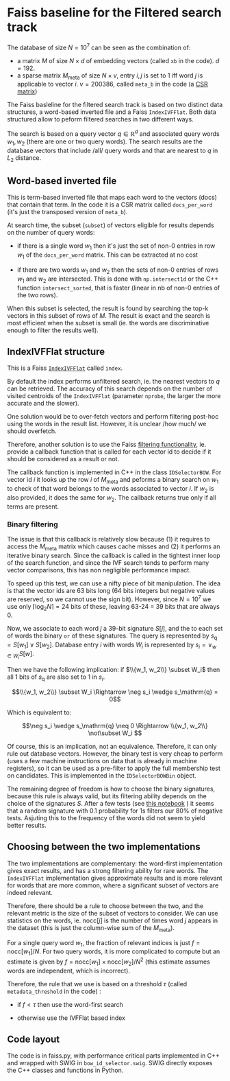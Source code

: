 
# Faiss baseline for the Filtered search track

The database of size $N=10^7$ can be seen as the combination of:

- a matrix $M$ of size $N \times d$ of embedding vectors (called `xb` in the code). $d=192$.
- a sparse matrix $M_\mathrm{meta}$ of size $N \times v$, entry $i,j$ is set to 1 iff word $j$ is applicable to vector $i$. $v=200386$, called `meta_b` in the code (a [CSR matrix](https://docs.scipy.org/doc/scipy/reference/generated/scipy.sparse.csr_matrix.html))

The Faiss basleline for the filtered search track is based on two distinct data structures, a word-based inverted file and a Faiss `IndexIVFFlat`. 
Both data structured allow to peform filtered searches in two different ways. 

The search is based on a query vector $q\in \mathbb{R}^d$ and associated query words $w_1, w_2$ (there are one or two query words). 
The search results are the database vectors that include /all/ query words and that are nearest to $q$ in $L_2$ distance. 

## Word-based inverted file 

This is term-based inverted file that maps each word to the vectors (docs) that contain that term.
In the code it is a CSR matrix called `docs_per_word` (it's just the transposed version of `meta_b`). 

At search time, the subset (`subset`) of vectors eligible for results depends on the number of query words: 

- if there is a single word $w_1$ then it's just the set of non-0 entries in row $w_1$ of the `docs_per_word` matrix.
This can be extracted at no cost

- if there are two words $w_1$ and $w_2$ then the sets of non-0 entries of rows $w_1$ and $w_2$ are intersected.
This is done with `np.intersect1d` or the C++ function `intersect_sorted`, that is faster (linear in nb of non-0 entries of the two rows).

When this subset is selected, the result is found by searching the top-k vectors in this subset of rows of $M$. 
The result is exact and the search is most efficient when the subset is small (ie. the words are discriminative enough to filter the results well). 

## IndexIVFFlat structure 

This is a Faiss [`IndexIVFFlat`](https://github.com/facebookresearch/faiss/wiki/The-index-factory#encodings) called `index`. 

By default the index performs unfiltered search, ie. the nearest vectors to $q$ can be retrieved. 
The accuracy of this search depends on the number of visited centroids of the `IndexIVFFlat` (parameter `nprobe`, the larger the more accurate and the slower). 

One solution would be to over-fetch vectors and perform filtering post-hoc using the words in the result list.
However, it is unclear /how much/ we should overfetch. 

Therefore, another solution is to use the Faiss [filtering functionality](https://github.com/facebookresearch/faiss/wiki/Setting-search-parameters-for-one-query#searching-in-a-subset-of-elements), ie. provide a callback function that is called for each vector id to decide if it should be considered as a result or not. 

The callback function is implemented in C++ in the class `IDSelectorBOW`. 
For vector id $i$ it looks up the row $i$ of $M_\mathrm{meta}$ and peforms a binary search on $w_1$ to check of that word belongs to the words associated to vector $i$.
If $w_2$ is also provided, it does the same for $w_2$. 
The callback returns true only if all terms are present. 

### Binary filtering 

The issue is that this callback is relatively slow because (1) it requires to access the $M_\mathrm{meta}$ matrix which causes cache misses and (2) it performs an iterative binary search. 
Since the callback is called in the tightest inner loop of the search function, and since the IVF search tends to perform many vector comparisons, this has non negligible performance impact. 

To speed up this test, we can use a nifty piece of bit manipulation. 
The idea is that the vector ids are 63 bits long (64 bits integers but negative values are reserved, so we cannot use the sign bit). 
However, since $N=10^7$ we use only $\lceil \log_2 N \rceil = 24$ bits of these, leaving 63-24 = 39 bits that are always 0. 

Now, we associate to each word $j$ a 39-bit signature $S[j]$, and the to each set of words the binary `or` of these signatures. 
The query is represented by $s_\mathrm{q} = S[w_1] \vee S[w_2]$. 
Database entry $i$ with words $W_i$ is represented by $s_i = \vee_{w\in W_i} S[w]$. 

Then we have the following implication: if $\\{w_1, w_2\\} \subset W_i$ then all 1 bits of $s_\mathrm{q}$ are also set to 1 in $s_i$. 

$$\\{w_1, w_2\\} \subset W_i \Rightarrow \neg s_i \wedge s_\mathrm{q} = 0$$

Which is equivalent to:

$$\neg s_i \wedge s_\mathrm{q} \neq 0 \Rightarrow \\{w_1, w_2\\} \not\subset W_i $$

Of course, this is an implication, not an equivalence. 
Therefore, it can only rule out database vectors. 
However, the binary test is very cheap to perform (uses a few machine instructions on data that is already in machine registers), so it can be used as a pre-filter to apply the full membership test on candidates. 
This is implemented in the `IDSelectorBOWBin` object. 

The remaining degree of freedom is how to choose the binary signatures, because this rule is always valid, but its filtering ability depends on the choice of the signatures $S$. 
After a few tests (see [this notebook](https://gist.github.com/mdouze/75103e4cef436510ac9b834f9a77496f#file-eval_binary_signatures-ipynb) ) it seems that a random signature with 0.1 probability for 1s filters our 80% of negative tests. 
Asjuting this to the frequency of the words did not seem to yield better results. 

## Choosing between the two implementations 

The two implementations are complementary: the word-first implementation gives exact results, and has a strong filtering ability for rare words. 
The `IndexIVFFlat` implementation gives approximate results and is more relevant for words that are more common, where a significant subset of vectors are indeed relevant. 

Therefore, there should be a rule to choose between the two, and the relevant metric is the size of the subset of vectors to consider. 
We can use statistics on the words, ie. $\mathrm{nocc}[j]$ is the number of times word $j$ appears in the dataset (this is just the column-wise sum of the $M_\mathrm{meta}$). 

For a single query word $w_1$, the fraction of relevant indices is just $f = \mathrm{nocc}[w_1] / N$.
For two query words, it is more complicated to compute but an estimate is given by $f = \mathrm{nocc}[w_1] \times \mathrm{nocc}[w_2] / N^2$ (this estimate assumes words are independent, which is incorrect). 

Therefore, the rule that we use is based on a threshold $\tau$ (called `metadata_threshold` in the code) : 

- if $f < \tau$ then use the word-first search

- otherwise use the IVFFlat based index

## Code layout 

The code is in faiss.py, with performance critical parts implemented in C++ and wrapped with SWIG in `bow_id_selector.swig`. 
SWIG directly exposes the C++ classes and functions in Python. 

